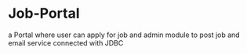 # Job-Portal
a Portal where user can apply for job and admin module to post job and email service connected with JDBC

